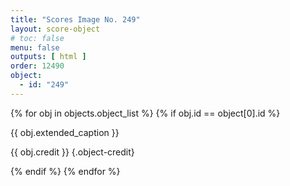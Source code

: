 ```yaml
---
title: "Scores Image No. 249"
layout: score-object
# toc: false
menu: false
outputs: [ html ]
order: 12490
object:
  - id: "249"
---
```


{% for obj in objects.object_list %}
{% if obj.id == object[0].id %}

{{ obj.extended_caption }}

{{ obj.credit }} {.object-credit}

{% endif %}
{% endfor %}
